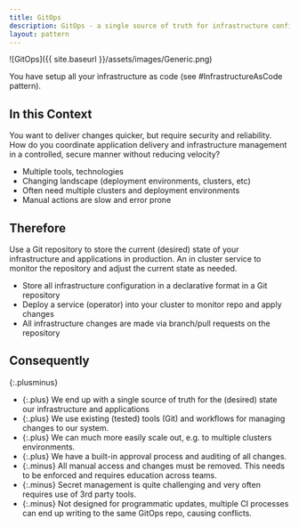 ```yaml
---
title: GitOps
description: GitOps - a single source of truth for infrastructure configuration
layout: pattern
---
```


![GitOps]({{ site.baseurl }}/assets/images/Generic.png)

You have setup all your infrastructure as code (see #InfrastructureAsCode pattern).

## In this Context

You want to deliver changes quicker, but require security and reliability. How do you coordinate application delivery and infrastructure management in a controlled, secure manner without reducing velocity?

- Multiple tools, technologies
- Changing landscape (deployment environments, clusters, etc)
- Often need multiple clusters and deployment environments
- Manual actions are slow and error prone

## Therefore

Use a Git repository to store the current (desired) state of your infrastructure and applications in production. An in cluster service to monitor the repository and adjust the current state as needed.

- Store all infrastructure configuration in a declarative format in a Git repository
- Deploy a service (operator) into your cluster to monitor repo and apply changes
- All infrastructure changes are made via branch/pull requests on the repository

## Consequently

{:.plusminus}
- {:.plus} We end up with a single source of truth for the (desired) state our infrastructure and applications
- {:.plus} We use existing (tested) tools (Git) and workflows for managing changes to our system.
- {:.plus} We can much more easily scale out, e.g. to multiple clusters environments.
- {:.plus} We have a built-in approval process and auditing of all changes.
- {:.minus} All manual access and changes must be removed. This needs to be enforced and requires education across teams.
- {:.minus} Secret management is quite challenging and very often requires use of 3rd party tools.
- {:.minus} Not designed for programmatic updates, multiple CI processes can end up writing to the same GitOps repo, causing conflicts.

